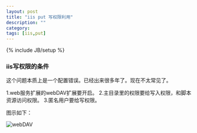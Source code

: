 ```yaml
---
layout: post
title: "iis put 写权限利用"
description: ""
category: 
tags: [iis,put]
---
```

{% include JB/setup %}


### iis写权限的条件 ###


这个问题本质上是一个配置错误。已经出来很多年了。现在不太常见了。

1.web服务扩展的webDAV扩展要开启。
2.主目录里的权限要给写入权限，和脚本资源访问权限。
3.匿名用户要给写权限。

图示如下：


![webDAV]({{site.img_url}}webdav.png)

